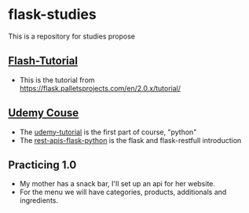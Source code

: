 # flask-studies
This is a repository for studies propose

## [Flash-Tutorial](https://github.com/saimonventura/flask-studies/tree/main/flask-tutorial)

- This is the tutorial from https://flask.palletsprojects.com/en/2.0.x/tutorial/

## [Udemy Couse](https://www.udemy.com/share/1013i43@DOGSr2yjU0JZXAgf-pikBET8Oc392OcLbzdBc6GfX0woRfzBMW4wOQgd1-hdgAIa/)

- The [udemy-tutorial](https://github.com/tecladocode/python-refresher/tree/de979827aebd2fffa4b11a28b33f5c21ce9b0379) is the first part of course, "python"
- The [rest-apis-flask-python](https://github.com/tecladocode/rest-apis-flask-python/tree/d2d40872012dcf1b63ffde4bbd2dd447fec98eca) is the flask and flask-restfull introduction


## Practicing 1.0

- My mother has a snack bar, I'll set up an api for her website.
- For the menu we will have categories, products, additionals and ingredients.


